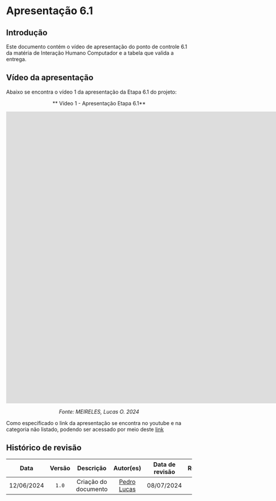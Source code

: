 # Apresentação 6.1

## Introdução
Este documento contém o vídeo de apresentação do ponto de controle 6.1 da matéria de Interação Humano Computador e a tabela que valida a entrega.

## Vídeo da apresentação
Abaixo se encontra o vídeo 1 da apresentação da Etapa 6.1 do projeto:

<center>

** Vídeo 1 - Apresentação Etapa 6.1**

<iframe width="1864" height="793" src="https://www.youtube.com/embed/QEmL9S3cmOg" title="Apresentação 6.1" frameborder="0" allow="accelerometer; autoplay; clipboard-write; encrypted-media; gyroscope; picture-in-picture; web-share" referrerpolicy="strict-origin-when-cross-origin" allowfullscreen></iframe>

*Fonte: MEIRELES, Lucas O. 2024*

</center>

Como especificado o link da apresentação se encontra no youtube e na categoria não listado, podendo ser acessado por meio deste [link](https://www.youtube.com/watch?v=QEmL9S3cmOg)

## Histórico de revisão

|    Data    | Versão |      Descrição       |                  Autor(es)                  | Data de revisão | Revisor(es) |
| :--------: | :----: | :------------------: | :-----------------------------------------: | :-------------: | :---------: |
| 12/06/2024 | `1.0`  | Criação do documento | [Pedro Lucas](https://github.com/lucasdray) |  08/07/2024     | [Lucas Meireles](https://github.com/Katuner)            |